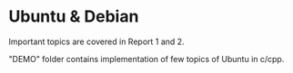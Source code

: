 # Ubuntu & Debian

Important topics are covered in Report 1 and 2.

"DEMO" folder contains implementation of few topics of Ubuntu in c/cpp.
